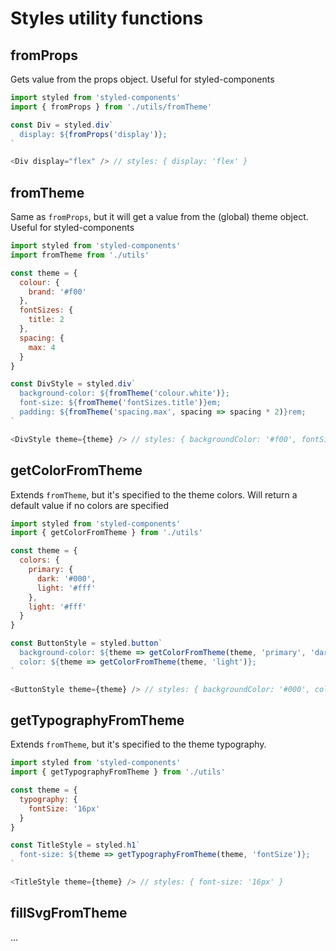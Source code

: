 # Styles utility functions

## fromProps

Gets value from the props object. Useful for styled-components

```js static
import styled from 'styled-components'
import { fromProps } from './utils/fromTheme'

const Div = styled.div`
  display: ${fromProps('display')};
`

<Div display="flex" /> // styles: { display: 'flex' }
```

## fromTheme

Same as `fromProps`, but it will get a value from the (global) theme object. Useful for styled-components

```js static
import styled from 'styled-components'
import fromTheme from './utils'

const theme = {
  colour: {
    brand: '#f00'
  },
  fontSizes: {
    title: 2
  },
  spacing: {
    max: 4
  }
}

const DivStyle = styled.div`
  background-color: ${fromTheme('colour.white')};
  font-size: ${fromTheme('fontSizes.title')}em;
  padding: ${fromTheme('spacing.max', spacing => spacing * 2)}rem;
`

<DivStyle theme={theme} /> // styles: { backgroundColor: '#f00', fontSize: '2em', padding: '8rem' }
```

## getColorFromTheme

Extends `fromTheme`, but it's specified to the theme colors. Will return a default value if no colors are specified

```js static
import styled from 'styled-components'
import { getColorFromTheme } from './utils'

const theme = {
  colors: {
    primary: {
      dark: '#000',
      light: '#fff'
    },
    light: '#fff'
  }
}

const ButtonStyle = styled.button`
  background-color: ${theme => getColorFromTheme(theme, 'primary', 'dark')};
  color: ${theme => getColorFromTheme(theme, 'light')};
`

<ButtonStyle theme={theme} /> // styles: { backgroundColor: '#000', color: '#fff' }
```

## getTypographyFromTheme

Extends `fromTheme`, but it's specified to the theme typography.

```js static
import styled from 'styled-components'
import { getTypographyFromTheme } from './utils'

const theme = {
  typography: {
    fontSize: '16px'
  }
}

const TitleStyle = styled.h1`
  font-size: ${theme => getTypographyFromTheme(theme, 'fontSize')};
`

<TitleStyle theme={theme} /> // styles: { font-size: '16px' }
```

## fillSvgFromTheme

...
